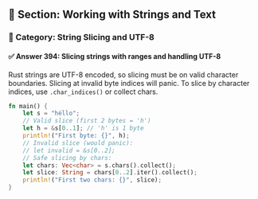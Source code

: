 ## 📘 Section: Working with Strings and Text
### 🔹 Category: String Slicing and UTF-8
#### ✅ Answer 394: Slicing strings with ranges and handling UTF-8

Rust strings are UTF-8 encoded, so slicing must be on valid character boundaries. Slicing at invalid byte indices will panic. To slice by character indices, use `.char_indices()` or collect chars.

```rust
fn main() {
    let s = "héllo";
    // Valid slice (first 2 bytes = 'h')
    let h = &s[0..1]; // 'h' is 1 byte
    println!("First byte: {}", h);
    // Invalid slice (would panic):
    // let invalid = &s[0..2];
    // Safe slicing by chars:
    let chars: Vec<char> = s.chars().collect();
    let slice: String = chars[0..2].iter().collect();
    println!("First two chars: {}", slice);
}
```
